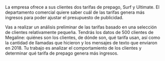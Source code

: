 La empresa ofrece a sus clientes dos tarifas de prepago, Surf y Ultimate. 
El departamento comercial quiere saber cuál de las tarifas genera más ingresos para poder ajustar el presupuesto de publicidad.

Vas a realizar un análisis preliminar de las tarifas basado en una selección de clientes relativamente pequeña. 
Tendrás los datos de 500 clientes de Megaline: quiénes son los clientes, de dónde son, qué tarifa usan, 
así como la cantidad de llamadas que hicieron y los mensajes de texto que enviaron en 2018. 
Tu trabajo es analizar el comportamiento de los clientes y determinar qué tarifa de prepago genera más ingresos.
